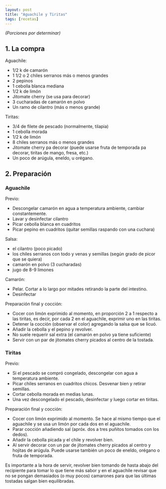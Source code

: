 ```yaml
---
layout: post
title: "Aguachile y Tiritas"
tags: [recetas]
---
```



_(Porciones por determinar)_

## 1. La compra

Aguachile:

* 1/2 k de camarón
* 1 1/2 o 2 chiles serranos más o menos grandes
* 2 pepinos
* 1 cebolla blanca mediana
* 1/2 k de limón
* Jitomate cherry (se usa para decorar)
* 3 cucharadas de camarón en polvo
* Un ramo de cilantro (más o menos grande)

Tiritas:

* 3/4 de filete de pescado (normalmente, tilapia)
* 1 cebolla morada
* 1/2 k de limón
* 8 chiles serranos más o menos grandes
* Jitomate cherry pa decorar (puede usarse fruta de temporada pa decorar, tiritas de mango, fresa, etc.)
* Un poco de arúgula, eneldo, u orégano.


## 2. Preparación

### Aguachile

Previo:
* Descongelar camarón en agua a temperatura ambiente, cambiar constantemente.
* Lavar y desinfectar cilantro
* Picar cebolla blanca en cuadritos
* Picar pepino en cuadritos (quitar semillas raspando con una cuchara)

Salsa:
* el cilantro (poco picado)
* los chiles serranos con todo y venas y semillas (según grado de picor que se quiera)
* camarón en polvo (3 cucharadas)
* jugo de 8-9 limones

Camarón:
* Pelar. Cortar a lo largo por mitades retirando la parte del intestino.
* Desinfectar

Preparación final y cocción:
* Cocer con limón exprimido al momento, en proporción 2 a 1 respecto a las tiritas, es decir, por cada 2 en el aguachile, exprimir uno en las tiritas.
* Detener la cocción (observar el color) agregando la salsa que se licuó.
* Añadir la cebolla y el pepino y revolver.
* No suele requerir sal extra (el camarón en polvo ya tiene suficiente)
* Servir con un par de jitomates cherry picados al centro de la tostada.


### Tiritas

Previo:
* Si el pescado se compró congelado, descongelar con agua a temperatura ambiente.
* Picar chiles serranos en cuadritos chicos. Desvenar bien y retirar semillas.
* Cortar cebolla morada en  medias lunas.
* Una vez descongelado el pescado, desinfectar y luego cortar en tiritas.

Preparación final y cocción:
* Cocer con limón exprimido al momento. Se hace al mismo tiempo que el aguachile y se usa un limón por cada dos en el aguachile.
* Parar cocción añadiendo sal (apróx. dos a tres puñitos tomados con los dedos).
* Añadir la cebolla picada y el chile y revolver bien.
* Al servir decorar con un par de jitomates cherry picados al centro y hojitas de arúgula. Puede usarse también un poco de eneldo, orégano o fruta de temporada.


Es importante a la hora de servir, revolver bien tomando de hasta abajo del recipiente para tomar lo que tiene más sabor y en el aguachile revisar que no se pongan demasiados (o muy pocos) camarones para que las últimas tostadas salgan bien equilibradas.
